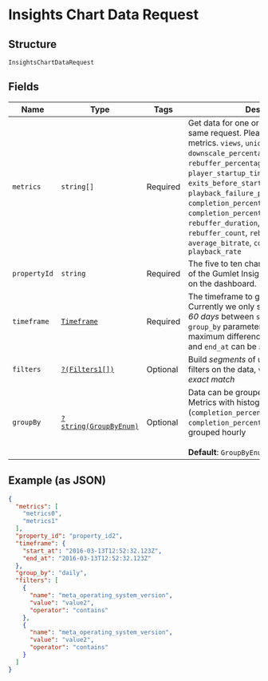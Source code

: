 
# Insights Chart Data Request

## Structure

`InsightsChartDataRequest`

## Fields

| Name | Type | Tags | Description | Getter | Setter |
|  --- | --- | --- | --- | --- | --- |
| `metrics` | `string[]` | Required | Get data for one or more `metrics` in the same request. Please add any of these metrics. `views`, `unique_views`, `downscale_percentage`,`upscale_percentage`, `rebuffer_percentage`, `startup_time`, `player_startup_time`, `seek_latency`, `exits_before_startup`, `playback_failure_percentage`, `completion_percent`, `completion_percent_by_views`, `rebuffer_duration`, `playing_time`, `rebuffer_count`, `rebuffer_frequency`, `average_bitrate`, `concurrent_users`, `playback_rate` | getMetrics(): array | setMetrics(array metrics): void |
| `propertyId` | `string` | Required | The five to ten character unique identifier of the Gumlet Insight Property available on the dashboard. | getPropertyId(): string | setPropertyId(string propertyId): void |
| `timeframe` | [`Timeframe`](../../doc/models/timeframe.md) | Required | The timeframe to get the data for. Currently we only support a maximum of *60 days* between `start_at` and `end_at`. If `group_by` parameter is set as `hourly` then maximum difference between `start_at` and `end_at` can be *seven days*. | getTimeframe(): Timeframe | setTimeframe(Timeframe timeframe): void |
| `filters` | [`?(Filters1[])`](../../doc/models/filters-1.md) | Optional | Build *segments* of users using multiple filters on the data, `value` should be an *exact match* | getFilters(): ?array | setFilters(?array filters): void |
| `groupBy` | [`?string(GroupByEnum)`](../../doc/models/group-by-enum.md) | Optional | Data can be grouped by `daily` or `hourly`. Metrics with histogram response (`completion_percent`, `completion_percent_by_views`) can not be grouped hourly<br><br>**Default**: `GroupByEnum::DAILY` | getGroupBy(): ?string | setGroupBy(?string groupBy): void |

## Example (as JSON)

```json
{
  "metrics": [
    "metrics0",
    "metrics1"
  ],
  "property_id": "property_id2",
  "timeframe": {
    "start_at": "2016-03-13T12:52:32.123Z",
    "end_at": "2016-03-13T12:52:32.123Z"
  },
  "group_by": "daily",
  "filters": [
    {
      "name": "meta_operating_system_version",
      "value": "value2",
      "operator": "contains"
    },
    {
      "name": "meta_operating_system_version",
      "value": "value2",
      "operator": "contains"
    }
  ]
}
```

